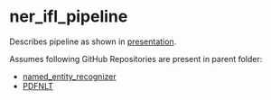 # ner_ifl_pipeline
Describes pipeline as shown in [presentation](https://docs.google.com/presentation/d/1TJ_-QLZ2HC0WtJYJeiLrNJBgA_3UfSGT5ES2Ua1A0BI/edit#slide=id.g35f391192_00).

Assumes following GitHub Repositories are present in parent folder:
- [named_entity_recognizer](https://github.com/vliegenthart/PDFNLT)
- [PDFNLT](https://github.com/vliegenthart/named_entity_recognizer)

